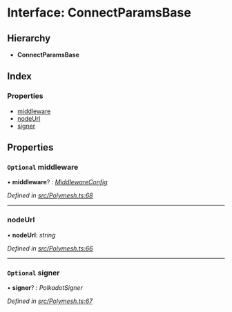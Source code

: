 # Interface: ConnectParamsBase

## Hierarchy

* **ConnectParamsBase**

## Index

### Properties

* [middleware](connectparamsbase.md#optional-middleware)
* [nodeUrl](connectparamsbase.md#nodeurl)
* [signer](connectparamsbase.md#optional-signer)

## Properties

### `Optional` middleware

• **middleware**? : *[MiddlewareConfig](middlewareconfig.md)*

*Defined in [src/Polymesh.ts:68](https://github.com/PolymathNetwork/polymesh-sdk/blob/35ecc64/src/Polymesh.ts#L68)*

___

###  nodeUrl

• **nodeUrl**: *string*

*Defined in [src/Polymesh.ts:66](https://github.com/PolymathNetwork/polymesh-sdk/blob/35ecc64/src/Polymesh.ts#L66)*

___

### `Optional` signer

• **signer**? : *PolkadotSigner*

*Defined in [src/Polymesh.ts:67](https://github.com/PolymathNetwork/polymesh-sdk/blob/35ecc64/src/Polymesh.ts#L67)*
